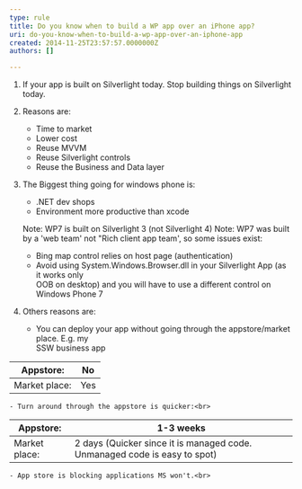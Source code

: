 ```yaml
---
type: rule
title: Do you know when to build a WP app over an iPhone app?
uri: do-you-know-when-to-build-a-wp-app-over-an-iphone-app
created: 2014-11-25T23:57:57.0000000Z
authors: []

---
```


1. If your app is built on Silverlight today. Stop building things on Silverlight today.<br>
2. Reasons are:

    - Time to market
    - Lower cost
    - Reuse MVVM
    - Reuse Silverlight controls
    - Reuse the Business and Data layer
3. The Biggest thing going for windows phone is:

    - .NET dev shops
    - Environment more productive than xcode

    Note: WP7 is built on Silverlight 3 (not Silverlight 4)
    Note: WP7 was built by a 'web team' not "Rich client app team', so some issues exist:

    - Bing map control relies on host page (authentication)
    - Avoid using System.Windows.Browser.dll in your Silverlight App (as it works only<br>                        OOB on desktop) and you will have to use a different control on Windows Phone 7
4. Others reasons are:
    - You can deploy your app without going through the appstore/market place. E.g. my<br>                    SSW business app


| Appstore:<br>                         |                             No<br>                         |
| --- | --- |
| Market place:<br>                         |                             Yes<br>                         |
    - Turn around through the appstore is quicker:<br>                

| Appstore:<br>                         |                             1-3 weeks<br>                         |
| --- | --- |
| Market place:<br>                         |                             2 days (Quicker since it is managed code. Unmanaged code is easy to spot)<br>                         |
    - App store is blocking applications MS won't.<br>
